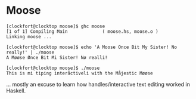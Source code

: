 # Moose #


```
[clockfort@clocktop moose]$ ghc moose
[1 of 1] Compiling Main             ( moose.hs, moose.o )
Linking moose ...

[clockfort@clocktop moose]$ echo 'A Moose Once Bit My Sister! No really!' | ./moose 
A Møøse Ønce Bit Mi Sister! Nø realli!

[clockfort@clocktop moose]$ ./moose 
This is mi tiping interåctiveli with the Måjestic Møøse
```


... mostly an excuse to learn how handles/interactive text editing worked in Haskell.
